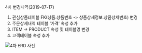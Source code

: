 4차 변경내역(2019-07-17)

1. 관심상품테이블 FK(상품.상품번호 -> 상품상세정보.상품상세번호) 변경
2. 주문상세내역 테이블 ‘가격’ 속성 추가
3. ITEM -> PRODUCT 속성 및 테이블명 변경 
4. 고객테이블 속성 추가 

![4차 ERD 사진](https://github.com/MaximSungmo/cafe24_shoppingmall_project/blob/master/ERD/4차/ERD_20190717.PNG)

